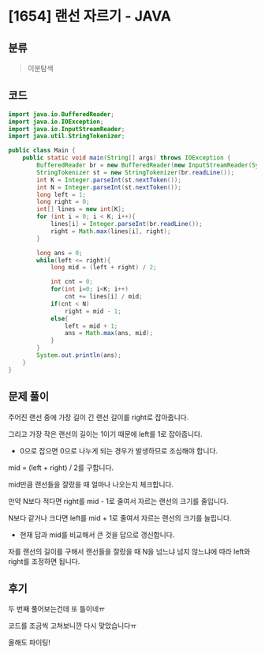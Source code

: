 # [1654] 랜선 자르기 - JAVA

## 분류
> 이분탐색

## 코드
```java
import java.io.BufferedReader;
import java.io.IOException;
import java.io.InputStreamReader;
import java.util.StringTokenizer;

public class Main {
    public static void main(String[] args) throws IOException {
        BufferedReader br = new BufferedReader(new InputStreamReader(System.in));
        StringTokenizer st = new StringTokenizer(br.readLine());
        int K = Integer.parseInt(st.nextToken());
        int N = Integer.parseInt(st.nextToken());
        long left = 1;
        long right = 0;
        int[] lines = new int[K];
        for (int i = 0; i < K; i++){
            lines[i] = Integer.parseInt(br.readLine());
            right = Math.max(lines[i], right);
        }

        long ans = 0;
        while(left <= right){
            long mid = (left + right) / 2;

            int cnt = 0;
            for(int i=0; i<K; i++)
                cnt += lines[i] / mid;
            if(cnt < N)
                right = mid - 1;
            else{
                left = mid + 1;
                ans = Math.max(ans, mid);
            }
        }
        System.out.println(ans);
    }
}
```

## 문제 풀이
주어진 랜선 중에 가장 길이 긴 랜선 길이를 right로 잡아줍니다.

그리고 가장 작은 랜선의 길이는 1이기 때문에 left를 1로 잡아줍니다.
   - 0으로 잡으면 0으로 나누게 되는 경우가 발생하므로 조심해야 합니다.

mid = (left + right) / 2를 구합니다.

mid만큼 랜선들을 잘랐을 때 얼마나 나오는지 체크합니다.

만약 N보다 적다면 right를 mid - 1로 줄여서 자르는 랜선의 크기를 줄입니다.

N보다 같거나 크다면 left를 mid + 1로 줄여서 자르는 랜선의 크기를 늘립니다.
   - 현재 답과 mid를 비교해서 큰 것을 답으로 갱신합니다.

자를 랜선의 길이를 구해서 랜선들을 잘랐을 때 N을 넘느냐 넘지 않느냐에 따라 left와 right를 조정하면 됩니다.

## 후기
두 번째 풀어보는건데 또 틀이네ㅠ

코드를 조금씩 고쳐보니깐 다시 맞았습니다ㅠ

올해도 파이팅!
